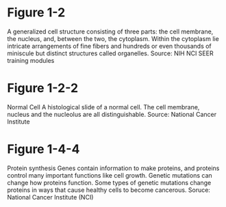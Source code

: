 # Figure 1-2
A generalized cell structure consisting of three parts: the cell membrane, the nucleus, and, between the two, the cytoplasm. Within the cytoplasm lie intricate arrangements of fine fibers and hundreds or even thousands of miniscule but distinct structures called organelles. 
Source: NIH NCI SEER training modules

# Figure 1-2-2
Normal Cell
A histological slide of a normal cell. The cell membrane, nucleus and the nucleolus are all distinguishable.
Source: National Cancer Institute

# Figure 1-4-4
Protein synthesis
Genes contain information to make proteins, and proteins control many important functions like cell growth. Genetic mutations can change how proteins function. Some types of genetic mutations change proteins in ways that cause healthy cells to become cancerous.
Soruce: National Cancer Institute (NCI)

